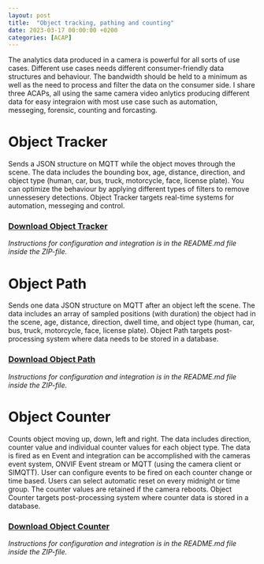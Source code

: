 ```yaml
---
layout: post
title:  "Object tracking, pathing and counting"
date: 2023-03-17 00:00:00 +0200
categories: [ACAP]
---
```


The analytics data produced in a camera is powerful for all sorts of use cases.  Different use cases needs different consumer-friendly data structures and behaviour.  The bandwidth should be held to a minimum as well as the need to process and filter the data on the consumer side.  I share three ACAPs, all using the same camera video anlytics producing different data for easy integraion with most use case such as automation, messeging, forensic, counting and forcasting.

# Object Tracker
Sends a JSON structure on MQTT while the object moves through the scene.  The data includes the bounding box, age, distance, direction, and object type (human, car, bus, truck, motorcycle, face, license plate).  You can optimize the behaviour by applying different types of filters to remove unnessesery detections.
Object Tracker targets real-time systems for automation, messeging and control.  

### [Download Object Tracker](https://acap.juhlin.me/package/ObjectTracker)
*Instructions for configuration and integration is in the README.md file inside the ZIP-file.*

# Object Path
Sends one data JSON structure on MQTT after an object left the scene.  The data includes an array of sampled positions (with duration) the object had in the scene, age, distance, direction, dwell time, and object type (human, car, bus, truck, motorcycle, face, license plate).
Object Path targets post-processing system where data needs to be stored in a database.  

### [Download Object Path](https://acap.juhlin.me/package/ObjectPath)
*Instructions for configuration and integration is in the README.md file inside the ZIP-file.*

# Object Counter
Counts object moving up, down, left and right.  The data includes direction, counter value and individual counter values for each object type.  The data is fired as en Event and integration can be accomplished with the cameras event system, ONVIF Event stream or MQTT (using the camera client or SIMQTT).
User can configure events to be fired on each counter change or time based.  Users can select automatic reset on every midnight or time group.  The counter values are retained if the camera reboots.
Object Counter targets post-processing system where counter data is stored in a database.  

### [Download Object Counter](https://acap.juhlin.me/package/ObjectCounter)
*Instructions for configuration and integration is in the README.md file inside the ZIP-file.*
